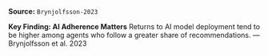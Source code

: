 **Source:** `Brynjolfsson-2023`

**Key Finding: AI Adherence Matters**
Returns to AI model deployment tend to be higher among agents who follow a greater share of recommendations. — Brynjolfsson et al. 2023
